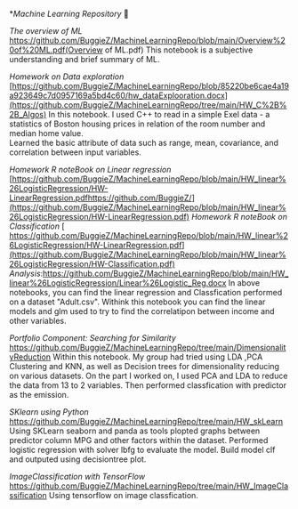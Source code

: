 **Machine Learning Repository* 🙂




*The overview of ML*
https://github.com/BuggieZ/MachineLearningRepo/blob/main/Overview%20of%20ML.pdf(Overview of ML.pdf)
This notebook is a subjective understanding and brief summary of ML.


*Homework on Data exploration* 
[https://github.com/BuggieZ/MachineLearningRepo/blob/85220be6cae4a19a923649c7d0957169a5bd4c60/hw_dataExplooration.docx](https://github.com/BuggieZ/MachineLearningRepo/tree/main/HW_C%2B%2B_Algos)
In this notebook. I used C++ to read in a simple Exel data - a statistics of Boston housing prices in relation of the room number and median home value.  
Learned the basic attribute of data such as range, mean, covariance, and correlation between input variables.


*Homework R noteBook on Linear regression*
[https://github.com/BuggieZ/MachineLearningRepo/blob/main/HW_linear%26LogisticRegression/HW-LinearRegression.pdfhttps://github.com/BuggieZ/](https://github.com/BuggieZ/MachineLearningRepo/blob/main/HW_linear%26LogisticRegression/HW-LinearRegression.pdf)
*Homework R noteBook on  Classification*
[ https://github.com/BuggieZ/MachineLearningRepo/blob/main/HW_linear%26LogisticRegression/HW-LinearRegression.pdf](https://github.com/BuggieZ/MachineLearningRepo/blob/main/HW_linear%26LogisticRegression/HW-Classification.pdf)
*Analysis*:https://github.com/BuggieZ/MachineLearningRepo/blob/main/HW_linear%26LogisticRegression/Linear%26Logistic_Reg.docx
In above notebooks, you can find the linear regression and Classfication performed on a dataset "Adult.csv".
Withink this notebook you can find the linear models and glm used to try to find the correlatipon between income and other variables.


*Portfolio Component: Searching for Similarity*
https://github.com/BuggieZ/MachineLearningRepo/tree/main/DimensionalityReduction
Within this notebook. My group had tried using LDA ,PCA Clustering and KNN, as well as Decision trees for dimensionality reducing on various datasets.
On the part I worked on, I used PCA and LDA to reduce the data from 13 to 2 variables. Then performed classfication with predictor as the emission.

*SKlearn using Python*
https://github.com/BuggieZ/MachineLearningRepo/tree/main/HW_skLearn
Using SKLearn seaborn and panda as tools plopted graphs between predictor column MPG and other factors within the dataset.
Performed logistic regression with solver lbfg to evaluate the model. 
Build model clf and outputed using decisiontree plot.


*ImageClassification with TensorFlow*
https://github.com/BuggieZ/MachineLearningRepo/tree/main/HW_ImageClassification
Using tensorflow on image classfication.



